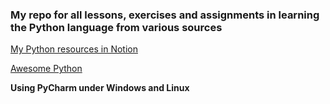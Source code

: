 ### My repo for all lessons, exercises and assignments in learning the Python language from various sources

[My Python resources in Notion](https://www.notion.so/Python-c487189e2fb447daa558ba350c45d9bb)

[Awesome Python](https://github.com/vinta/awesome-python#readme)

**Using PyCharm under Windows and Linux**



